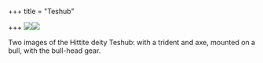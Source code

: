 +++
title = "Teshub"

+++
[![](https://i2.wp.com/photos1.blogger.com/blogger/2010/410/320/teshub1.jpg)](http://photos1.blogger.com/blogger/2010/410/1600/teshub1.jpg)[![](https://i1.wp.com/photos1.blogger.com/blogger/2010/410/320/teshub2.jpg)](http://photos1.blogger.com/blogger/2010/410/1600/teshub2.jpg)

Two images of the Hittite deity Teshub: with a trident and axe, mounted
on a bull, with the bull-head gear.
